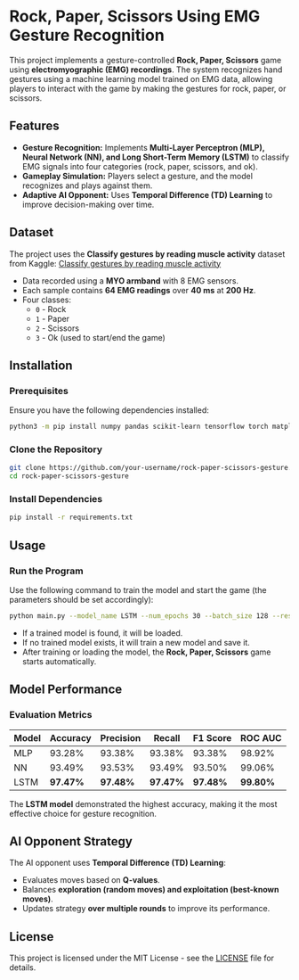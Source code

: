 # Rock, Paper, Scissors Using EMG Gesture Recognition

This project implements a gesture-controlled **Rock, Paper, Scissors** game using **electromyographic (EMG) recordings**. The system recognizes hand gestures using a machine learning model trained on EMG data, allowing players to interact with the game by making the gestures for rock, paper, or scissors.

## Features
- **Gesture Recognition:** Implements **Multi-Layer Perceptron (MLP), Neural Network (NN), and Long Short-Term Memory (LSTM)** to classify EMG signals into four categories (rock, paper, scissors, and ok).
- **Gameplay Simulation:** Players select a gesture, and the model recognizes and plays against them.
- **Adaptive AI Opponent:** Uses **Temporal Difference (TD) Learning** to improve decision-making over time.

## Dataset
The project uses the **Classify gestures by reading muscle activity** dataset from Kaggle:
[Classify gestures by reading muscle activity](https://www.kaggle.com/datasets/kyr7plus/emg-4)

- Data recorded using a **MYO armband** with 8 EMG sensors.
- Each sample contains **64 EMG readings** over **40 ms** at **200 Hz**.
- Four classes:
  - `0` - Rock
  - `1` - Paper
  - `2` - Scissors
  - `3` - Ok (used to start/end the game)

## Installation
### Prerequisites
Ensure you have the following dependencies installed:
```bash
python3 -m pip install numpy pandas scikit-learn tensorflow torch matplotlib
```

### Clone the Repository
```bash
git clone https://github.com/your-username/rock-paper-scissors-gesture.git
cd rock-paper-scissors-gesture
```

### Install Dependencies
```bash
pip install -r requirements.txt
```

## Usage
### Run the Program
Use the following command to train the model and start the game (the parameters should be set accordingly):
```bash
python main.py --model_name LSTM --num_epochs 30 --batch_size 128 --results_path ../results --exp_name test --alpha 0.5 --gamma 0.1 --epsilon 0.5
```

- If a trained model is found, it will be loaded.
- If no trained model exists, it will train a new model and save it.
- After training or loading the model, the **Rock, Paper, Scissors** game starts automatically.

## Model Performance
### Evaluation Metrics
| Model | Accuracy | Precision | Recall | F1 Score | ROC AUC |
|--------|------------|------------|------------|------------|------------|
| MLP | 93.28% | 93.38% | 93.38% | 93.38% | 98.92% |
| NN | 93.49% | 93.53% | 93.49% | 93.50% | 99.06% |
| LSTM | **97.47%** | **97.48%** | **97.47%** | **97.48%** | **99.80%** |

The **LSTM model** demonstrated the highest accuracy, making it the most effective choice for gesture recognition.

## AI Opponent Strategy
The AI opponent uses **Temporal Difference (TD) Learning**:
- Evaluates moves based on **Q-values**.
- Balances **exploration (random moves) and exploitation (best-known moves)**.
- Updates strategy **over multiple rounds** to improve its performance.

## License
This project is licensed under the MIT License - see the [LICENSE](LICENSE) file for details.




